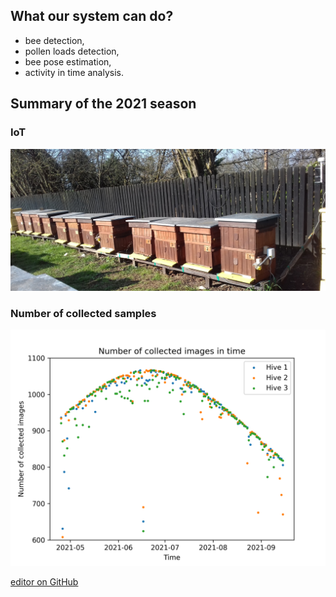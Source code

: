 ## What our system can do?

- bee detection,
- pollen loads detection,
- bee pose estimation,
- activity in time analysis.

## Summary of the 2021 season

### IoT

![IoT](https://github.com/PabloMaj/Computer-vision-system-for-apiary/blob/gh-pages/docs/assets/IoT_image.jpg?raw=true)

### Number of collected samples

![Summary_no_samples](https://github.com/PabloMaj/Computer-vision-system-for-apiary/blob/gh-pages/docs/assets/summary_no_collected_samples.png?raw=true)

<p align="center">
  <src="https://github.com/PabloMaj/Computer-vision-system-for-apiary/blob/gh-pages/docs/assets/summary_no_collected_samples.png">
</p>

[editor on GitHub](https://github.com/PabloMaj/Computer-vision-system-for-apiary/edit/gh-pages/index.md)
